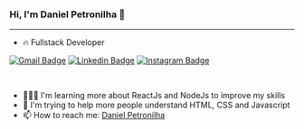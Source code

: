 ### Hi, I'm Daniel Petronilha 👋
---
- 🔥 Fullstack Developer

[![Gmail Badge](https://img.shields.io/badge/-petronilhadaniel@gmail.com-7300FD?style=flat-square&logo=Gmail&logoColor=white&link=petronilhadaniel@gmail.com)](mailto:petronilhadaniel@gmail.com)
[![Linkedin Badge](https://img.shields.io/badge/-Daniel%20Petronilha-7300FD?style=flat-square&logo=Linkedin&logoColor=white&link=https://www.linkedin.com/in/danielpetronilha/)](https://www.linkedin.com/in/danielpetronilha) 
[![Instagram Badge](https://img.shields.io/badge/-Daniel%20Petronilha-7300FD?style=flat-square&logo=instagram&logoColor=white&link=https://www.instagram.com/danielpetronilha/)](https://www.instagram.com/danielpetronilha) 

<br>

- 👨🏻‍💻 I'm learning more about ReactJs and NodeJs to improve my skills
- 🤔 I'm trying to help more people understand HTML, CSS and Javascript
- 📫 How to reach me: [Daniel Petronilha](https://petronilha.github.io/DevLinks)

